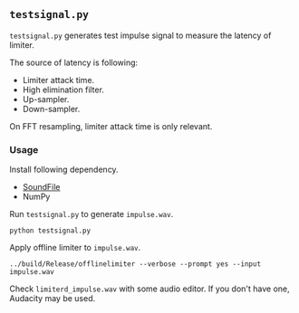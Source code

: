 ## `testsignal.py`
`testsignal.py` generates test impulse signal to measure the latency of limiter.

The source of latency is following:

- Limiter attack time.
- High elimination filter.
- Up-sampler.
- Down-sampler.

On FFT resampling, limiter attack time is only relevant.

### Usage
Install following dependency.

- [SoundFile](https://pysoundfile.readthedocs.io/en/latest/)
- NumPy

Run `testsignal.py` to generate `impulse.wav`.

```
python testsignal.py
```

Apply offline limiter to `impulse.wav`.

```
../build/Release/offlinelimiter --verbose --prompt yes --input impulse.wav
```

Check `limiterd_impulse.wav` with some audio editor. If you don't have one, Audacity may be used.
